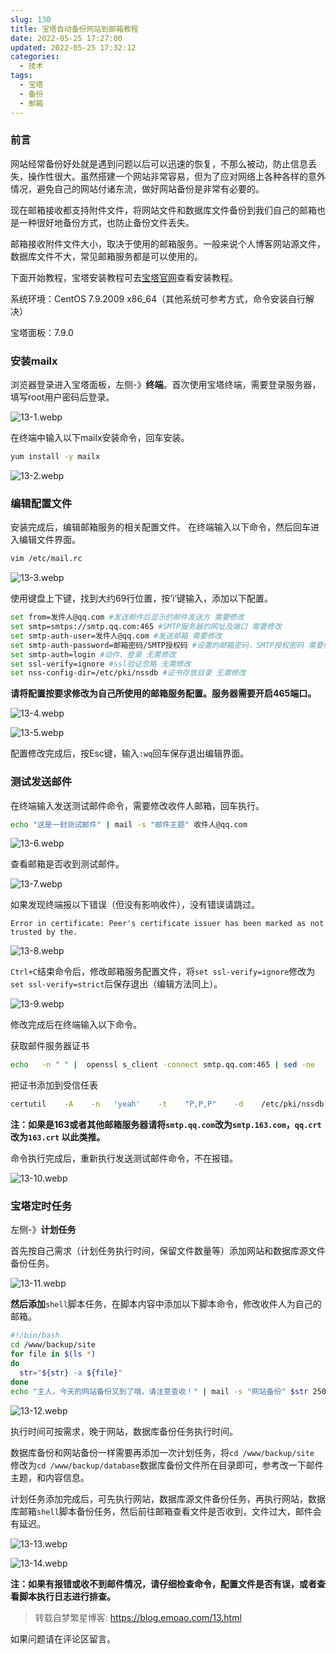 ```yaml
---
slug: 130
title: 宝塔自动备份网站到邮箱教程
date: 2022-05-25 17:27:00
updated: 2022-05-25 17:32:12
categories: 
  - 技术
tags: 
  - 宝塔
  - 备份
  - 邮箱
---
```



### 前言

网站经常备份好处就是遇到问题以后可以迅速的恢复，不那么被动，防止信息丢失，操作性很大。虽然搭建一个网站非常容易，但为了应对网络上各种各样的意外情况，避免自己的网站付诸东流，做好网站备份是非常有必要的。

现在邮箱接收都支持附件文件，将网站文件和数据库文件备份到我们自己的邮箱也是一种很好地备份方式，也防止备份文件丢失。

邮箱接收附件文件大小，取决于使用的邮箱服务。一般来说个人博客网站源文件，数据库文件不大，常见邮箱服务都是可以使用的。

下面开始教程，宝塔安装教程可去[宝塔官网](https://bt.cn/new/product.html)查看安装教程。

系统环境：CentOS 7.9.2009 x86_64（其他系统可参考方式，命令安装自行解决）

宝塔面板：7.9.0

### 安装mailx

浏览器登录进入宝塔面板，左侧-》**终端**。首次使用宝塔终端，需要登录服务器，填写root用户密码后登录。

![13-1.webp](https://img.emoao.com/post-img/2022-05-13/53c6eca1cfb4eef40e63c916a59fa44b.webp)

在终端中输入以下mailx安装命令，回车安装。

```bash
yum install -y mailx
```

![13-2.webp](https://img.emoao.com/post-img/2022-05-13/30bec003dc2046e71c18494c305b21cc.webp)

### 编辑配置文件

安装完成后，编辑邮箱服务的相关配置文件。
在终端输入以下命令，然后回车进入编辑文件界面。

```bash
vim /etc/mail.rc
```

![13-3.webp](https://img.emoao.com/post-img/2022-05-13/56989b03520d4abd7823fe5283d2b519.webp)

使用键盘上下键，找到大约69行位置，按‘i’键输入，添加以下配置。

```bash
set from=发件人@qq.com #发送邮件后显示的邮件发送方 需要修改
set smtp=smtps://smtp.qq.com:465 #SMTP服务器的网址及端口 需要修改
set smtp-auth-user=发件人@qq.com #发送邮箱 需要修改
set smtp-auth-password=邮箱密码/SMTP授权码 #设置的邮箱密码，SMTP授权密码 需要修改
set smtp-auth=login #动作、登录 无需修改
set ssl-verify=ignore #ssl验证忽略 无需修改
set nss-config-dir=/etc/pki/nssdb #证书存放目录 无需修改
```

**请将配置按要求修改为自己所使用的邮箱服务配置。服务器需要开启465端口。**

![13-4.webp](https://img.emoao.com/post-img/2022-05-13/e7c11a400bb3d30c2a81293f732d84fe.webp)

![13-5.webp](https://img.emoao.com/post-img/2022-05-13/acde4506e7a574d1baf6588f7f5b178d.webp)

配置修改完成后，按Esc键，输入`:wq`回车保存退出编辑界面。

### 测试发送邮件

在终端输入发送测试邮件命令，需要修改收件人邮箱，回车执行。

```bash
echo "这是一封测试邮件" | mail -s "邮件主题" 收件人@qq.com
```

![13-6.webp](https://img.emoao.com/post-img/2022-05-13/e5192c7240feebf85e2f8dc5e4858e5e.webp)

查看邮箱是否收到测试邮件。

![13-7.webp](https://img.emoao.com/post-img/2022-05-13/47dcafa9c8b6307406aec0f12712872b.webp)

如果发现终端报以下错误（但没有影响收件），没有错误请跳过。

`Error in certificate: Peer's certificate issuer has been marked as not trusted by the.`

![13-8.webp](https://img.emoao.com/post-img/2022-05-13/8db1d9c84d292df3841c535ef8ad724b.webp)

`Ctrl+C`结束命令后，修改邮箱服务配置文件，将`set ssl-verify=ignore`修改为`set ssl-verify=strict`后保存退出（编辑方法同上）。

![13-9.webp](https://img.emoao.com/post-img/2022-05-13/c12d5ffecf4e6e48061bdc495d7570ff.webp)

修改完成后在终端输入以下命令。

获取邮件服务器证书

```bash
echo   -n " " |  openssl s_client -connect smtp.qq.com:465 | sed -ne  '/-BEGIN CERTIFICATE-/,/-END CERTIFIICATE-/p'  >  /etc/pki/nssdb/qq.crt
```

把证书添加到受信任表

```bash
certutil    -A    -n   'yeah'    -t    "P,P,P"    -d    /etc/pki/nssdb    -i    /etc/pki/nssdb/qq.crt
```

**注：如果是163或者其他邮箱服务器请将`smtp.qq.com`改为`smtp.163.com`，`qq.crt`改为`163.crt` 以此类推。**

命令执行完成后，重新执行发送测试邮件命令，不在报错。

![13-10.webp](https://img.emoao.com/post-img/2022-05-13/3252062ac53690690f832dd73d0863aa.webp)

### 宝塔定时任务

左侧-》**计划任务**

首先按自己需求（计划任务执行时间，保留文件数量等）添加网站和数据库源文件备份任务。

![13-11.webp](https://img.emoao.com/post-img/2022-05-13/4968cb73cd43ee6ece060bb011feef8d.webp)

**然后添加**`shell`脚本任务，在脚本内容中添加以下脚本命令，修改收件人为自己的邮箱。

```bash
#!/bin/bash
cd /www/backup/site
for file in $(ls *)
do
  str="${str} -a ${file}"
done
echo "主人，今天的网站备份又到了哦，请注意查收！" | mail -s "网站备份" $str 2502393029@qq.com
```

![13-12.webp](https://img.emoao.com/post-img/2022-05-13/89e2ce5cfc848ae5688021f650415776.webp)

执行时间可按需求，晚于网站，数据库备份任务执行时间。

数据库备份和网站备份一样需要再添加一次计划任务，将`cd /www/backup/site `修改为`cd /www/backup/database`数据库备份文件所在目录即可，参考改一下邮件主题，和内容信息。

计划任务添加完成后，可先执行网站，数据库源文件备份任务，再执行网站，数据库邮箱`shell`脚本备份任务，然后前往邮箱查看文件是否收到，文件过大，邮件会有延迟。

![13-13.webp](https://img.emoao.com/post-img/2022-05-13/deb9c05584f5bc00013188daa3e758b0.webp)

![13-14.webp](https://img.emoao.com/post-img/2022-05-13/1564dc76c2f6b94299a153d25d9d15d9.webp)

**注：如果有报错或收不到邮件情况，请仔细检查命令，配置文件是否有误，或者查看脚本执行日志进行排查。**

>转载自梦繁星博客: https://blog.emoao.com/13.html

如果问题请在评论区留言。
